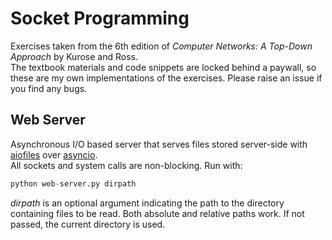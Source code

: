 # Socket Programming
Exercises taken from the 6th edition of *Computer Networks: A Top-Down Approach* by Kurose and Ross.   
The textbook materials and code snippets are locked behind a paywall, so these are my own implementations of the exercises. Please raise an issue if you find any bugs.

## Web Server
Asynchronous I/O based server that serves files stored server-side with [aiofiles](https://pypi.org/project/aiofiles/) over [asyncio](https://docs.python.org/3/library/asyncio.html#module-asyncio).   
All sockets and system calls are non-blocking. Run with:
```python
python web-server.py dirpath
```
*dirpath* is an optional argument indicating the path to the directory containing files to be read. Both absolute and relative paths work. If not passed, the current directory is used.
